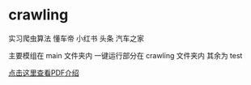# crawling
实习爬虫算法
懂车帝
小红书
头条
汽车之家

主要模组在 main 文件夹内 
一键运行部分在 crawling 文件夹内
其余为 test

[点击这里查看PDF介绍](https://github.com/terrance2630/crawling/blob/main/%E6%93%8D%E4%BD%9C%E6%96%87%E6%A1%A3.pdf)
